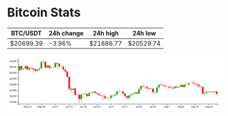 # Bitcoin Stats

BTC/USDT|24h change|24h high|24h low|
|---|---|---|---|
|$20699.39|-3.96%|$21886.77|$20529.74|

<img src="./chart.svg">

